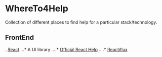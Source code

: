 # WhereTo4Help
Collection of different places to find help for a particular stack/technology.

## FrontEnd
..[React](https://www.google.com)
...* A UI library
....* [Official React Help](https://facebook.github.io/react/support.html)
....* [Reactiflux](http://join.reactiflux.com/)


